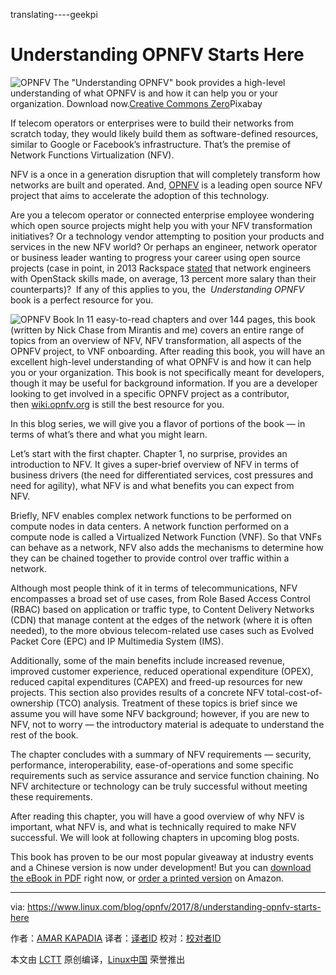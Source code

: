 translating----geekpi

Understanding OPNFV Starts Here
============================================================

![OPNFV](https://www.linux.com/sites/lcom/files/styles/rendered_file/public/network-transformation.png?itok=uNTYBeQb "OPNFV")
The "Understanding OPNFV" book provides a high-level understanding of what OPNFV is and how it can help you or your organization. Download now.[Creative Commons Zero][1]Pixabay

If telecom operators or enterprises were to build their networks from scratch today, they would likely build them as software-defined resources, similar to Google or Facebook’s infrastructure. That’s the premise of Network Functions Virtualization (NFV).

NFV is a once in a generation disruption that will completely transform how networks are built and operated. And, [OPNFV][3] is a leading open source NFV project that aims to accelerate the adoption of this technology.

Are you a telecom operator or connected enterprise employee wondering which open source projects might help you with your NFV transformation initiatives? Or a technology vendor attempting to position your products and services in the new NFV world? Or perhaps an engineer, network operator or business leader wanting to progress your career using open source projects (case in point, in 2013 Rackspace [stated][4] that network engineers with OpenStack skills made, on average, 13 percent more salary than their counterparts)?  If any of this applies to you, the  _Understanding OPNFV_ book is a perfect resource for you.

![OPNFV Book](https://www.linux.com/sites/lcom/files/understanding-opnfv.jpeg)
In 11 easy-to-read chapters and over 144 pages, this book (written by Nick Chase from Mirantis and me) covers an entire range of topics from an overview of NFV, NFV transformation, all aspects of the OPNFV project, to VNF onboarding. After reading this book, you will have an excellent high-level understanding of what OPNFV is and how it can help you or your organization. This book is not specifically meant for developers, though it may be useful for background information. If you are a developer looking to get involved in a specific OPNFV project as a contributor, then [wiki.opnfv.org][5] is still the best resource for you.

In this blog series, we will give you a flavor of portions of the book — in terms of what’s there and what you might learn.

Let’s start with the first chapter. Chapter 1, no surprise, provides an introduction to NFV. It gives a super-brief overview of NFV in terms of business drivers (the need for differentiated services, cost pressures and need for agility), what NFV is and what benefits you can expect from NFV.              

Briefly, NFV enables complex network functions to be performed on compute nodes in data centers. A network function performed on a compute node is called a Virtualized Network Function (VNF). So that VNFs can behave as a network, NFV also adds the mechanisms to determine how they can be chained together to provide control over traffic within a network.     

Although most people think of it in terms of telecommunications, NFV encompasses a broad set of use cases, from Role Based Access Control (RBAC) based on application or traffic type, to Content Delivery Networks (CDN) that manage content at the edges of the network (where it is often needed), to the more obvious telecom-related use cases such as Evolved Packet Core (EPC) and IP Multimedia System (IMS).        

Additionally, some of the main benefits include increased revenue, improved customer experience, reduced operational expenditure (OPEX), reduced capital expenditures (CAPEX) and freed-up resources for new projects. This section also provides results of a concrete NFV total-cost-of-ownership (TCO) analysis. Treatment of these topics is brief since we assume you will have some NFV background; however, if you are new to NFV, not to worry — the introductory material is adequate to understand the rest of the book.

The chapter concludes with a summary of NFV requirements — security, performance, interoperability, ease-of-operations and some specific requirements such as service assurance and service function chaining. No NFV architecture or technology can be truly successful without meeting these requirements.

After reading this chapter, you will have a good overview of why NFV is important, what NFV is, and what is technically required to make NFV successful. We will look at following chapters in upcoming blog posts.

This book has proven to be our most popular giveaway at industry events and a Chinese version is now under development! But you can [download the eBook in PDF][6] right now, or [order a printed version][7] on Amazon.

--------------------------------------------------------------------------------

via: https://www.linux.com/blog/opnfv/2017/8/understanding-opnfv-starts-here

作者：[AMAR KAPADIA][a]
译者：[译者ID](https://github.com/译者ID)
校对：[校对者ID](https://github.com/校对者ID)

本文由 [LCTT](https://github.com/LCTT/TranslateProject) 原创编译，[Linux中国](https://linux.cn/) 荣誉推出

[a]:https://www.linux.com/users/akapadia
[1]:https://www.linux.com/licenses/category/creative-commons-zero
[2]:https://www.linux.com/files/images/network-transformationpng
[3]:https://www.opnfv.org/
[4]:https://blog.rackspace.com/solving-the-openstack-talent-gap
[5]:https://wiki.opnfv.org/
[6]:https://www.opnfv.org/resources/download-understanding-opnfv-ebook
[7]:https://www.amazon.com/dp/B071LQY724/ref=cm_sw_r_cp_ep_dp_pgFMzbM8YHJA9
